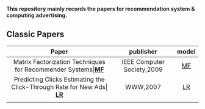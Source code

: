 **This repository mainly records the papers for recommendation system & computing advertising.**

## Classic Papers

|                            Paper                             |         publisher          |      model       |
| :----------------------------------------------------------: | :------------------------: | :--------------: |
| Matrix Factorization Techniques for Recommender Systems\|**[MF](Classic/MF)** | IEEE Computer Society,2009 | [MF](Classic/MF) |
| Predicting Clicks Estimating the Click-Through Rate for New Ads\| **[LR](Classic/LR)** |          WWW,2007          | [LR](Classic/LR) |
|                                                              |                            |                  |


